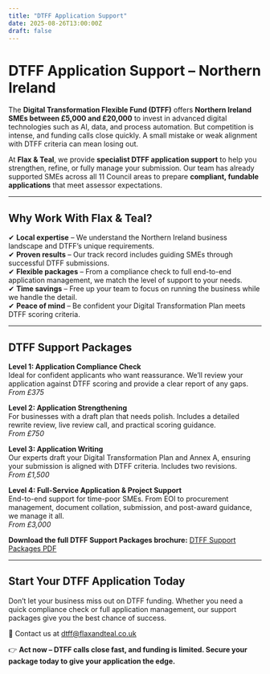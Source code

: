 ```yaml
---
title: "DTFF Application Support"
date: 2025-08-26T13:00:00Z
draft: false
---
```


# DTFF Application Support – Northern Ireland

The **Digital Transformation Flexible Fund (DTFF)** offers **Northern Ireland SMEs between £5,000 and £20,000** to invest in advanced digital technologies such as AI, data, and process automation. But competition is intense, and funding calls close quickly. A small mistake or weak alignment with DTFF criteria can mean losing out.

At **Flax & Teal**, we provide **specialist DTFF application support** to help you strengthen, refine, or fully manage your submission. Our team has already supported SMEs across all 11 Council areas to prepare **compliant, fundable applications** that meet assessor expectations.

---

## Why Work With Flax & Teal?

✔ **Local expertise** – We understand the Northern Ireland business landscape and DTFF’s unique requirements.  
✔ **Proven results** – Our track record includes guiding SMEs through successful DTFF submissions.  
✔ **Flexible packages** – From a compliance check to full end-to-end application management, we match the level of support to your needs.  
✔ **Time savings** – Free up your team to focus on running the business while we handle the detail.  
✔ **Peace of mind** – Be confident your Digital Transformation Plan meets DTFF scoring criteria.  

---

## DTFF Support Packages

**Level 1: Application Compliance Check**  
Ideal for confident applicants who want reassurance. We’ll review your application against DTFF scoring and provide a clear report of any gaps.  
*From £375*  

**Level 2: Application Strengthening**  
For businesses with a draft plan that needs polish. Includes a detailed rewrite review, live review call, and practical scoring guidance.  
*From £750*  

**Level 3: Application Writing**  
Our experts draft your Digital Transformation Plan and Annex A, ensuring your submission is aligned with DTFF criteria. Includes two revisions.  
*From £1,500*  

**Level 4: Full-Service Application & Project Support**  
End-to-end support for time-poor SMEs. From EOI to procurement management, document collation, submission, and post-award guidance, we manage it all.  
*From £3,000*  

**Download the full DTFF Support Packages brochure:** [DTFF Support Packages PDF](https://flaxandteal.co.uk/dtff_support_packages.pdf)

---

## Start Your DTFF Application Today

Don’t let your business miss out on DTFF funding. Whether you need a quick compliance check or full application management, our support packages give you the best chance of success.

📧 Contact us at [dtff@flaxandteal.co.uk](mailto:dtff@flaxandteal.co.uk)

👉 **Act now – DTFF calls close fast, and funding is limited. Secure your package today to give your application the edge.**

